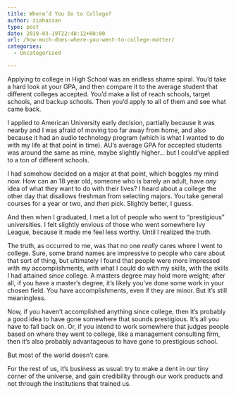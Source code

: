 ```yaml
---
title: Where’d You Go to College?
author: ziahassan
type: post
date: 2019-03-19T22:48:12+00:00
url: /how-much-does-where-you-went-to-college-matter/
categories:
  - Uncategorized

---
```

Applying to college in High School was an endless shame spiral. You’d take a hard look at your GPA, and then compare it to the average student that different colleges accepted. You’d make a list of reach schools, target schools, and backup schools. Then you’d apply to all of them and see what came back.

I applied to American University early decision, partially because it was nearby and I was afraid of moving too far away from home, and also because it had an audio technology program (which is what I wanted to do with my life at that point in time). AU’s average GPA for accepted students was around the same as mine, maybe slightly higher… but I could’ve applied to a ton of different schools. 

I had somehow decided on a major at that point, which boggles my mind now. How can an 18 year old, someone who is barely an adult, have _any_ idea of what they want to do with their lives? I heard about a college the other day that disallows freshman from selecting majors. You take general courses for a year or two, and _then_ pick. Slightly better, I guess.

And then when I graduated, I met a lot of people who went to “prestigious” universities. I felt slightly envious of those who went somewhere Ivy League, because it made me feel less worthy. Until I realized the truth.

The truth, as occurred to me, was that no one _really_ cares where I went to college. Sure, some brand names are impressive to people who care about that sort of thing, but ultimately I found that people were more impressed with my accomplishments, with what I could do with my skills, with the skills I had attained _since_ college. A masters degree may hold more weight; after all, if you have a master’s degree, it’s likely you’ve done some work in your chosen field. You have accomplishments, even if they are minor. But it’s still meaningless.

Now, if you haven’t accomplished anything since college, then it’s probably a good idea to have gone somewhere that sounds prestigious. It’s all you have to fall back on. Or, if you intend to work somewhere that judges people based on where they went to college, like a management consulting firm, then it’s also probably advantageous to have gone to prestigious school.

But most of the world doesn’t care.

For the rest of us, it’s business as usual: try to make a dent in our tiny corner of the universe, and gain credibility through our work products and not through the institutions that trained us.